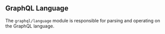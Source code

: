 ## GraphQL Language

The `graphql/language` module is responsible for parsing and operating on the
GraphQL language.
